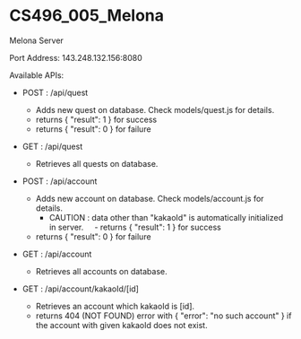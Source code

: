 # CS496_005_Melona

Melona Server

Port Address: 143.248.132.156:8080

Available APIs:
  - POST : /api/quest
     - Adds new quest on database. Check models/quest.js for details.
     - returns { "result": 1 } for success
     - returns { "result": 0 } for failure
                           
  - GET  : /api/quest
     - Retrieves all quests on database.
  
  - POST : /api/account                
     - Adds new account on database. Check models/account.js for details.
     	- CAUTION : data other than "kakaoId" is automatically initialized in server.
     - returns { "result": 1 } for success
     - returns { "result": 0 } for failure
  
  - GET  : /api/account 
     - Retrieves all accounts on database.
  
  - GET  : /api/account/kakaoId/[id]
     - Retrieves an account which kakaoId is [id].
     - returns 404 (NOT FOUND) error with { "error": "no such account" } if the account with given kakaoId does not exist.
